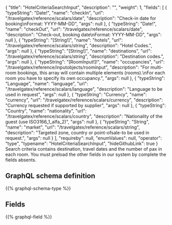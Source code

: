 {
  "title": "HotelCriteriaSearchInput",
  "description": "",
  "weight": 1,
  "fields": [
    {
      "typeString": "Date!",
      "name": "checkIn",
      "url": "/travelgatex/reference/scalars/date",
      "description": "Check-in date for booking\nFormat: YYYY-MM-DD",
      "args": null
    },
    {
      "typeString": "Date!",
      "name": "checkOut",
      "url": "/travelgatex/reference/scalars/date",
      "description": "Check-out, booking date\nFormat: YYYY-MM-DD",
      "args": null
    },
    {
      "typeString": "[String!]",
      "name": "hotels",
      "url": "/travelgatex/reference/scalars/string",
      "description": "Hotel Codes.",
      "args": null
    },
    {
      "typeString": "[String!]",
      "name": "destinations",
      "url": "/travelgatex/reference/scalars/string",
      "description": "Destination codes.",
      "args": null
    },
    {
      "typeString": "[RoomInput!]!",
      "name": "occupancies",
      "url": "/travelgatex/reference/inputobjects/roominput",
      "description": "For multi-room bookings, this array will contain multiple elements (rooms).\nFor each room you have to specify its own occupancy.",
      "args": null
    },
    {
      "typeString": "Language",
      "name": "language",
      "url": "/travelgatex/reference/scalars/language",
      "description": "Language to be used in request",
      "args": null
    },
    {
      "typeString": "Currency",
      "name": "currency",
      "url": "/travelgatex/reference/scalars/currency",
      "description": "Currency requested if supported by supplier",
      "args": null
    },
    {
      "typeString": "Country",
      "name": "nationality",
      "url": "/travelgatex/reference/scalars/country",
      "description": "Nationality of the guest (use ISO3166_1_alfa_2)",
      "args": null
    },
    {
      "typeString": "String",
      "name": "market",
      "url": "/travelgatex/reference/scalars/string",
      "description": "Targeted zone, country or point-ofsale-to be used in request.",
      "args": null
    }
  ],
  "requireby": null,
  "enumValues": null,
  "operator": "type",
  "typename": "HotelCriteriaSearchInput",
  "hideGithubLink": true
}
Search criteria contains destination, travel dates and the number of pax in each room.
You must preload the other fields in our system by complete the fields absents.
## GraphQL schema definition

{{% graphql-schema-type %}}

## Fields

{{% graphql-field %}}
